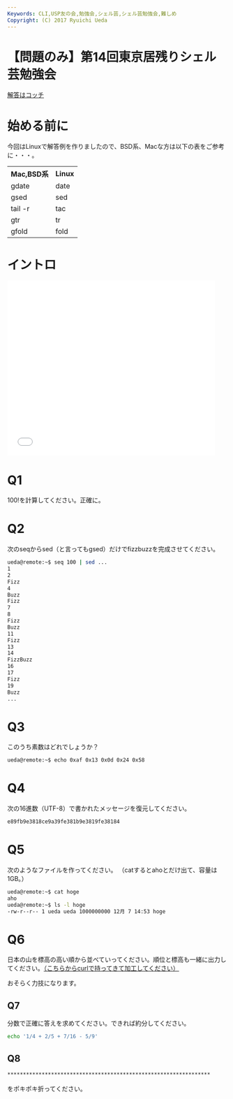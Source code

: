 ```yaml
---
Keywords: CLI,USP友の会,勉強会,シェル芸,シェル芸勉強会,難しめ
Copyright: (C) 2017 Ryuichi Ueda
---
```


# 【問題のみ】第14回東京居残りシェル芸勉強会
<a href="/?post=04413" title="【問題と解答例】第14回東京居残りシェル芸勉強会">解答はコッチ</a>

<h1>始める前に</h1>

今回はLinuxで解答例を作りましたので、BSD系、Macな方は以下の表をご参考に・・・。

<table>
 <tr>
 <th>Mac,BSD系</th>
 <th>Linux</th>
 </tr>
 <tr>
 <td>gdate</td>
 <td>date</td>
 </tr>
 <tr>
 <td>gsed</td>
 <td>sed</td>
 </tr>
 <tr>
 <td>tail -r</td>
 <td>tac</td>
 </tr>
 <tr>
 <td>gtr</td>
 <td>tr</td>
 </tr>
 <tr>
 <td>gfold</td>
 <td>fold</td>
 </tr>
</table>

<h1>イントロ</h1>

<iframe src="//www.slideshare.net/slideshow/embed_code/42680416" width="476" height="400" frameborder="0" marginwidth="0" marginheight="0" scrolling="no"></iframe>


<h1>Q1</h1>

100!を計算してください。正確に。

<!--more-->

<h1>Q2</h1>

次のseqからsed（と言ってもgsed）だけでfizzbuzzを完成させてください。

```bash
ueda@remote:~$ seq 100 | sed ...
1
2
Fizz
4
Buzz
Fizz
7
8
Fizz
Buzz
11
Fizz
13
14
FizzBuzz
16
17
Fizz
19
Buzz
...
```

<h1>Q3</h1>

このうち素数はどれでしょうか？

```bash
ueda@remote:~$ echo 0xaf 0x13 0x0d 0x24 0x58
```

<h1>Q4</h1>

次の16進数（UTF-8）で書かれたメッセージを復元してください。

```bash
e89fb9e3818ce9a39fe381b9e3819fe38184
```

<h1>Q5</h1>

次のようなファイルを作ってください。
（catするとahoとだけ出て、容量は1GB。）

```bash
ueda@remote:~$ cat hoge
aho
ueda@remote:~$ ls -l hoge
-rw-r--r-- 1 ueda ueda 1000000000 12月 7 14:53 hoge
```

<h1>Q6</h1>

日本の山を標高の高い順から並べていってください。順位と標高も一緒に出力してください。<a href="http://ja.wikipedia.org/wiki/%E6%97%A5%E6%9C%AC%E3%81%AE%E5%B1%B1%E4%B8%80%E8%A6%A7_%28%E9%AB%98%E3%81%95%E9%A0%86%29" target="_blank">（こちらからcurlで持ってきて加工してください）</a>

おそらく力技になります。


## Q7

分数で正確に答えを求めてください。できれば約分してください。

```bash
echo '1/4 + 2/5 + 7/16 - 5/9'
```

## Q8

```bash
*****************************************************************
```

をポキポキ折ってください。

